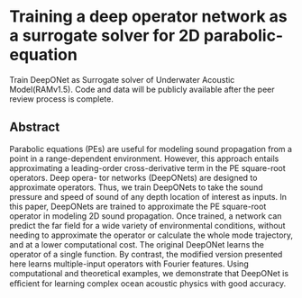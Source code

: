 # Training a deep operator network as a surrogate solver for 2D parabolic-equation
Train DeepONet as Surrogate solver of Underwater Acoustic Model(RAMv1.5).
Code and data will be publicly available after the peer review process is complete.

## Abstract
Parabolic equations (PEs) are useful for modeling sound propagation from a point
in a range-dependent environment. However, this approach entails approximating
a leading-order cross-derivative term in the PE square-root operators. Deep opera-
tor networks (DeepONets) are designed to approximate operators. Thus, we train
DeepONets to take the sound pressure and speed of sound of any depth location
of interest as inputs. In this paper, DeepONets are trained to approximate the PE
square-root operator in modeling 2D sound propagation. Once trained, a network can
predict the far field for a wide variety of environmental conditions, without needing
to approximate the operator or calculate the whole mode trajectory, and at a lower
computational cost. The original DeepONet learns the operator of a single function.
By contrast, the modified version presented here learns multiple-input operators with
Fourier features. Using computational and theoretical examples, we demonstrate that
DeepONet is eﬀicient for learning complex ocean acoustic physics with good accuracy.
